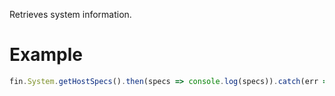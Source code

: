 Retrieves system information.

# Example
```js
fin.System.getHostSpecs().then(specs => console.log(specs)).catch(err => console.log(err));
```
